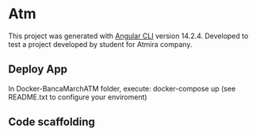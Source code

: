 # Atm

This project was generated with [Angular CLI](https://github.com/angular/angular-cli) version 14.2.4.
Developed to test a project developed by student for Atmira company.

## Deploy App

In Docker-BancaMarchATM folder, execute: docker-compose up (see README.txt to configure your enviroment)

## Code scaffolding
